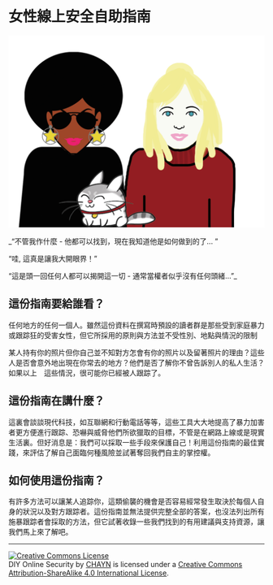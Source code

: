# 女性線上安全自助指南　

![](assets/englishcover.png)

_“不管我作什麼 - 他都可以找到，現在我知道他是如何做到的了... ”

“哇, 這真是讓我大開眼界！”

“這是頭一回任何人都可以揭開這一切 - 通常當權者似乎沒有任何頭緒…”_



## 這份指南要給誰看？

任何地方的任何一個人。雖然這份資料在撰寫時預設的讀者群是那些受到家庭暴力或跟踪狂的受害女性，但它所採用的原則與方法並不受性別、地點與情況的限制

某人持有你的照片但你自己並不知對方怎會有你的照片以及留著照片的理由？這些人是否會意外地出現在你常去的地方？他們是否了解你不曾告訴別人的私人生活？如果以上　這些情況，很可能你已經被人跟踪了。

## 這份指南在講什麼？

這裏會談談現代科技，如互聯網和行動電話等等，這些工具大大地提高了暴力加害者更方便進行跟踪、恐嚇與威脅他們所欲獵取的目標，不管是在網路上線或是現實生活裏。但好消息是：我們可以採取一些手段來保護自己！利用這份指南的最佳實踐，來評估了解自己面臨何種風險並試著奪回我們自主的掌控權。

## 如何使用這份指南？

有許多方法可以讓某人追踪你，這類偷襲的機會是否容易經常發生取決於每個人自身的狀況以及對方跟踪者。這份指南並無法提供完整全部的答案，也沒法列出所有施暴跟踪者會採取的方法，但它試著收錄一些我們找到的有用建議與支持資源，讓我們馬上來了解吧。




---
<a rel="license" href="http://creativecommons.org/licenses/by-sa/4.0/"><img alt="Creative Commons License" style="border-width:0" src="https://i.creativecommons.org/l/by-sa/4.0/88x31.png" /></a><br /><span xmlns:dct="http://purl.org/dc/terms/" property="dct:title">DIY Online Security</span> by <a xmlns:cc="http://creativecommons.org/ns#" href="http://chayn.co" property="cc:attributionName" rel="cc:attributionURL">CHAYN</a> is licensed under a <a rel="license" href="http://creativecommons.org/licenses/by-sa/4.0/">Creative Commons Attribution-ShareAlike 4.0 International License</a>.
